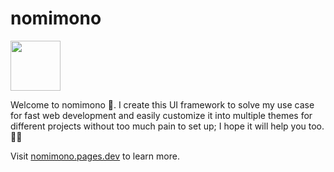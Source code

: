 # nomimono

<img src="https://nomimono.pages.dev/logo-symbol.svg" height="80">

Welcome to nomimono 🥂. I create this UI framework to solve my use case for fast web development and easily customize it
into multiple themes for different projects without too much pain to set up; I hope it will help you too. 🍷🍷

Visit [nomimono.pages.dev](https://nomimono.pages.dev/) to learn more.
